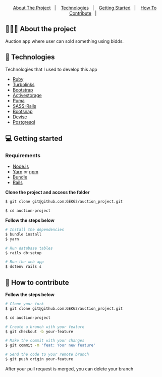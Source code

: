 <p align="center">
  <a href="#-about-the-project">About The Project</a>&nbsp;&nbsp;&nbsp;|&nbsp;&nbsp;&nbsp;
  <a href="#-technologies">Technologies</a>&nbsp;&nbsp;&nbsp;|&nbsp;&nbsp;&nbsp;
  <a href="#-getting-started">Getting Started</a>&nbsp;&nbsp;&nbsp;|&nbsp;&nbsp;&nbsp;
  <a href="#-how-to-contribute">How To Contribute</a>&nbsp;&nbsp;&nbsp;|&nbsp;&nbsp;&nbsp;
</p>

## 👨🏻‍💻 About the project

<p>Auction app where user can sold something using bidds.</p>

## 🚀 Technologies

Technologies that I used to develop this app

- [Ruby](https://www.ruby-lang.org/en)
- [Turbolinks](https://thoughtbot.com/upcase/videos/turbolinks)
- [Bootstrap](https://github.com/twbs/bootstrap)
- [Activestorage](https://github.com/rails/rails/tree/master/activestorage)
- [Puma](https://puma.io)
- [SASS-Rails](https://github.com/rails/sass-rails)
- [Bootsnap](https://github.com/Shopify/bootsnap)
- [Devise](https://github.com/heartcombo/devise)
- [Postgresql](https://www.postgresql.org)

## 💻 Getting started

### Requirements

- [Node.js](https://nodejs.org/en/)
- [Yarn](https://classic.yarnpkg.com/) or [npm](https://www.npmjs.com/)
- [Bundle](https://bundler.io)
- [Rails](https://guides.rubyonrails.org/v6.1/getting_started.html)

**Clone the project and access the folder**

```bash
$ git clone git@github.com:GEK62/auction_project.git

$ cd auction-project
```

**Follow the steps below**

```bash
# Install the dependencies
$ bundle install
$ yarn

# Run database tables
$ rails db:setup

# Run the web app
$ dotenv rails s
```

## 🤔 How to contribute

**Follow the steps below**

```bash
# Clone your fork
$ git clone git@github.com:GEK62/auction_project.git

$ cd auction-project

# Create a branch with your feature
$ git checkout -b your-feature

# Make the commit with your changes
$ git commit -m 'feat: Your new feature'

# Send the code to your remote branch
$ git push origin your-feature
```

After your pull request is merged, you can delete your branch
